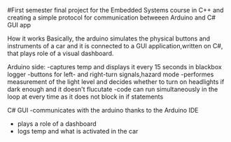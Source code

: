 #First semester final project for the Embedded Systems course in C++ and creating a simple protocol for communication betweeen Arduino and C# GUI app 

How it works
Basically, the arduino simulates the physical buttons and instruments of a car and it is connected to a GUI application,written on C#, that plays role of a visual dashboard.

 Arduino side: 
  -captures temp and displays it every 15 seconds in blackbox logger
  -buttons for left- and right-turn signals,hazard mode
  -performes measurement of the light level and decides whether to turn on headlights if dark enough and it doesn't flucutate
  -code can run simultaneously in the loop at every time as it does not block in if statements
  
  C# GUI
  -communicates with the arduino thanks to the Arduino IDE
  - plays a role of a dashboard
  - logs temp and what is activated in the car
  
  
  
  
